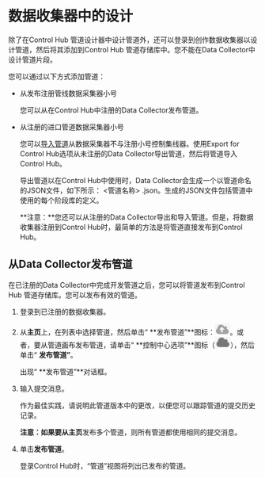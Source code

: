 # 数据收集器中的设计

除了在Control Hub 管道设计器中设计管道外，还可以登录到创作数据收集器以设计管道，然后将其添加到Control Hub 管道存储库中。您不能在Data Collector中设计管道片段。

您可以通过以下方式添加管道：

- 从发布注册管线数据采集器小号

  您可以从在Control Hub中注册的Data Collector发布管道。

- 从注册的进口管道数据采集器小号

  您可以[导入管道](https://streamsets.com/documentation/controlhub/latest/help/controlhub/UserGuide/ExportImport/Importing.html#task_qr5_szm_qx)从数据采集器不与注册小号控制集线器。使用Export for Control Hub选项从未注册的Data Collector导出管道，然后将管道导入Control Hub。

  导出管道以在Control Hub中使用时，Data Collector会生成一个以管道命名的JSON文件，如下所示： <管道名称> .json。生成的JSON文件包括管道中使用的每个阶段库的定义。

  **注意：**您还可以从注册的Data Collector导出和导入管道。但是，将数据收集器注册到Control Hub时，最简单的方法是将管道直接发布到Control Hub。

## 从Data Collector发布管道

在已注册的Data Collector中完成开发管道之后，您可以将管道发布到Control Hub 管道存储库。您可以发布有效的管道。

1. 登录到已注册的数据收集器。

2. 从**主页**上，在列表中选择管道，然后单击“ **发布管道”**图标：![img](imgs/icon_PublishPipeline.png)。或者，要从管道画布发布管道，请单击“ **控制中心选项”**图标（![img](imgs/icon_SCHOptions.png)），然后单击“ **发布管道”**。

   出现“ **发布管道”**对话框。

3. 输入提交消息。

   作为最佳实践，请说明此管道版本中的更改，以便您可以跟踪管道的提交历史记录。

   **注意：**如果要从**主页**发布多个管道，则所有管道都使用相同的提交消息。

4. 单击**发布管道**。

   登录Control Hub时，“管道”视图将列出已发布的管道。